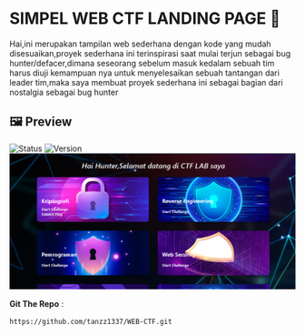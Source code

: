 # SIMPEL WEB CTF LANDING PAGE 🚀
Hai,ini merupakan tampilan web sederhana dengan kode yang mudah disesuaikan,proyek sederhana ini terinspirasi saat mulai terjun sebagai bug hunter/defacer,dimana seseorang sebelum masuk kedalam sebuah tim harus diuji kemampuan nya untuk menyelesaikan sebuah tantangan dari leader tim,maka saya membuat proyek sederhana ini sebagai bagian dari nostalgia sebagai bug hunter

## 🖼️ **Preview**
![Status](https://img.shields.io/badge/Status-Active-brightgreen)
![Version](https://img.shields.io/badge/Version-1.0-blue)
![alt text](https://github.com/tanzz1337/WEB-CTF/blob/main/Screenshot%20(225).png)


**Git The Repo** :  
```Repo Url
https://github.com/tanzz1337/WEB-CTF.git



